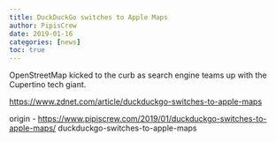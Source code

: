```yaml
---
title: DuckDuckGo switches to Apple Maps
author: PipisCrew
date: 2019-01-16
categories: [news]
toc: true
---
```


OpenStreetMap kicked to the curb as search engine teams up with the Cupertino tech giant.

https://www.zdnet.com/article/duckduckgo-switches-to-apple-maps

origin - https://www.pipiscrew.com/2019/01/duckduckgo-switches-to-apple-maps/ duckduckgo-switches-to-apple-maps